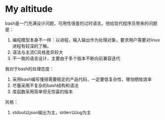 # My altitude

bash是一门充满设计问题，可用性很差的过时语言。他给现代程序员带来的问题是：

1. 编程模型本身不一样：以进程，输入输出作为处理对象，要求用户需要对linux进程有较深的了解。
2. 语法与主流C风格差异较大
3. 不一致的语言设计，主要由于多个版本不断向前兼容迭代

我对于bash的处理态度：

1. 采用bash编写懂得需要稳定的产品代码，一定要低复杂性，哪怕牺牲效率
2. 尽量采用不复杂的bash结构和语法
3. 库函数采用简单但无惊喜的版本

风格：

1. stdout以json输出为主，stderr以log为主

